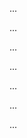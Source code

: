 <panel type="warning" header=":trophy: Can use basic scheduling and tracking tools :star::star:" expandable expanded no-close>

<panel type="warning" header=":trophy: Can explain milestones :star::star:" expandable>
  <include src="../../book/projectPlanning/milestones/full.md" />
  <panel header=":dart: Evidence" expanded>

...

  </panel>
</panel>

<panel type="warning" header=":trophy: Can explain buffers :star::star:" expandable>
  <include src="../../book/projectPlanning/buffers/full.md" />
  <panel header=":dart: Evidence" expanded>

...

  </panel>
</panel>

<panel type="warning" header=":trophy: Can explain issue trackers :star::star:" expandable>
  <include src="../../book/projectPlanning/issueTrackers/full.md" />
  <panel header=":dart: Evidence" expanded>

...

  </panel>
</panel>

<panel type="info" header=":trophy: Can explain issue trackers :star::star::star:" expandable>
  <include src="../../book/projectPlanning/workBreakdownStructure/full.md" />
  <panel header=":dart: Evidence" expanded>

...

  </panel>
</panel>

<panel type="success" header=":trophy: Can explain GANTT charts :star::star::star::star:" expandable>
  <include src="../../book/projectPlanning/ganttCharts/full.md" />
  <panel header=":dart: Evidence" expanded>

...

  </panel>
</panel>

<panel type="success" header=":trophy: Can explain PERT charts :star::star::star::star:" expandable>
  <include src="../../book/projectPlanning/pertCharts/full.md" />
  <panel header=":dart: Evidence" expanded>

...

  </panel>
</panel>

<panel type="success" header=":trophy: Can explain common team structures :star::star::star::star:" expandable>
  <include src="../../book/teamwork/teamStructures/full.md" />
  <panel header=":dart: Evidence" expanded>

...

  </panel>
</panel>

</panel>
